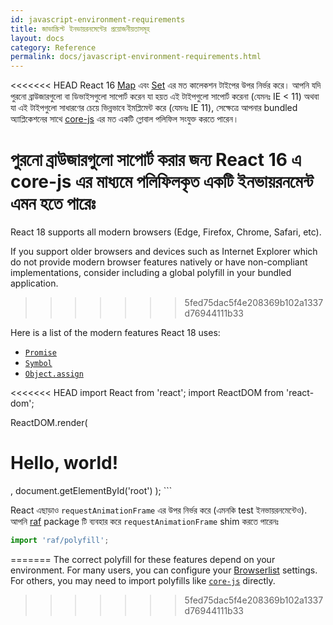```yaml
---
id: javascript-environment-requirements
title: জাভাস্ক্রিপ্ট ইনভায়রনমেন্টের প্রয়োজনীয়তাসমূহ
layout: docs
category: Reference
permalink: docs/javascript-environment-requirements.html
---
```


<<<<<<< HEAD
React 16 [Map](https://developer.mozilla.org/en-US/docs/Web/JavaScript/Reference/Global_Objects/Map) এবং [Set](https://developer.mozilla.org/en-US/docs/Web/JavaScript/Reference/Global_Objects/Set) এর মত কালেকশন টাইপের উপর নির্ভর করে। আপনি যদি পুরনো ব্রাউজারগুলো বা ডিভাইসগুলো সাপোর্ট করেন যা হয়ত এই টাইপগুলো সাপোর্ট করেনা (যেমনঃ IE < 11) অথবা যা এই টাইপগুলো সাধারণের চেয়ে ভিন্নভাবে ইমপ্লিমেন্ট করে (যেমনঃ IE 11), সেক্ষেত্রে আপনার bundled অ্যাপ্লিকেশনের সাথে [core-js](https://github.com/zloirock/core-js) এর মত একটি গ্লোবাল পলিফিল সংযুক্ত করতে পারেন।

পুরনো ব্রাউজারগুলো সাপোর্ট করার জন্য React 16 এ core-js এর মাধ্যমে পলিফিলকৃত একটি ইনভায়রনমেন্ট এমন হতে পারেঃ 
=======
React 18 supports all modern browsers (Edge, Firefox, Chrome, Safari, etc).

If you support older browsers and devices such as Internet Explorer which do not provide modern browser features natively or have non-compliant implementations, consider including a global polyfill in your bundled application.
>>>>>>> 5fed75dac5f4e208369b102a1337d76944111b33

Here is a list of the modern features React 18 uses:
- [`Promise`](https://developer.mozilla.org/en-US/docs/Web/JavaScript/Reference/Global_Objects/Promise)
- [`Symbol`](https://developer.mozilla.org/en-US/docs/Web/JavaScript/Reference/Global_Objects/Symbol)
- [`Object.assign`](https://developer.mozilla.org/en-US/docs/Web/JavaScript/Reference/Global_Objects/Object/assign)

<<<<<<< HEAD
import React from 'react';
import ReactDOM from 'react-dom';

ReactDOM.render(
  <h1>Hello, world!</h1>,
  document.getElementById('root')
);
```

React এছাড়াও `requestAnimationFrame` এর উপর নির্ভর করে (এমনকি test ইনভায়রনমেন্টেও).
আপনি [raf](https://www.npmjs.com/package/raf) package টি ব্যবহার করে `requestAnimationFrame` shim করতে পারেনঃ

```js
import 'raf/polyfill';
```
=======
The correct polyfill for these features depend on your environment. For many users, you can configure your [Browserlist](https://github.com/browserslist/browserslist) settings. For others, you may need to import polyfills like [`core-js`](https://github.com/zloirock/core-js) directly.
>>>>>>> 5fed75dac5f4e208369b102a1337d76944111b33
